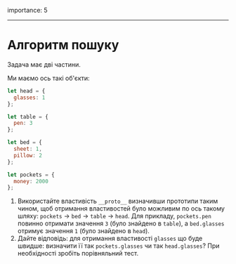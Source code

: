 importance: 5

---

# Алгоритм пошуку

Задача має дві частини.

Ми маємо ось такі об'єкти:

```js
let head = {
  glasses: 1
};

let table = {
  pen: 3
};

let bed = {
  sheet: 1,
  pillow: 2
};

let pockets = {
  money: 2000
};
```

1. Використайте властивість `__proto__` визначивши прототипи таким чином, щоб отримання властивостей було можливим по ось такому шляху: `pockets` -> `bed` -> `table` -> `head`. Для прикладу, `pockets.pen` повинно отримати значення `3` (було знайдено в `table`), а `bed.glasses` отримує значення `1` (було знайдено в `head`).
2. Дайте відповідь: для отримання властивості `glasses` що буде швидше: визначити її так `pockets.glasses` чи так `head.glasses`? При необхідності зробіть порівняльний тест.
